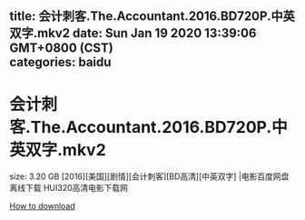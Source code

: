 
title: 会计刺客.The.Accountant.2016.BD720P.中英双字.mkv2
date: Sun Jan 19 2020 13:39:06 GMT+0800 (CST)    
categories: baidu
---

# 会计刺客.The.Accountant.2016.BD720P.中英双字.mkv2
size: 3.20 GB
 [2016][美国][剧情][会计刺客][BD高清][中英双字] |电影百度网盘离线下载 HUI320高清电影下载网
 

[How to download](https://bpcam.bemobtrk.com/go/2ceec3aa-1ca2-46d6-b9ff-aaa5c184517c?jno=842)